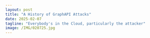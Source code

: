 ```yaml
---
layout: post
title: "A History of GraphAPI Attacks"
date: 2025-02-07
tagline: "Everybody's in the Cloud, particularly the attacker"
image: /IMG/020725.jpg
---
```

